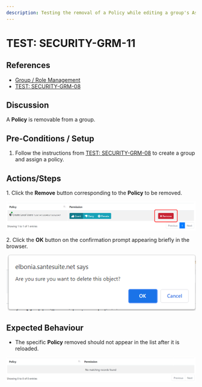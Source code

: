 ```yaml
---
description: Testing the removal of a Policy while editing a group's Assigned Policies.
---
```


# TEST: SECURITY-GRM-11

## References

* [Group / Role Management](broken-reference)
* [TEST: SECURITY-GRM-08](test-security-grm-06.md)

## Discussion

A **Policy** is removable from a group.

## Pre-Conditions / Setup

1. Follow the instructions from [TEST: SECURITY-GRM-08](test-security-grm-06.md) to create a group and assign a policy.

## Actions/Steps

1\. Click the **Remove** button corresponding to the **Policy** to be removed.

![](<../../../../../../../../.gitbook/assets/image (381).png>)

2\. Click the **OK** button on the confirmation prompt appearing briefly in the browser.

![](<../../../../../../../../.gitbook/assets/image (367).png>)

## Expected Behaviour

* The specific **Policy** removed should not appear in the list after it is reloaded.

![](<../../../../../../../../.gitbook/assets/image (368).png>)
